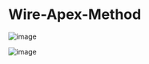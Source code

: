 # Wire-Apex-Method
![image](https://user-images.githubusercontent.com/43552295/216808007-ade311ff-0d71-443f-b48d-73ac27cf3e9c.png)

![image](https://user-images.githubusercontent.com/43552295/216808034-154f39fa-f066-4f91-9c69-3a74fef3d841.png)
